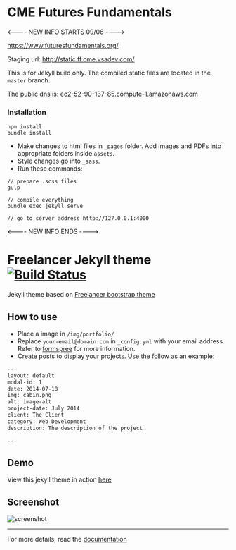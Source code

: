 # CME Futures Fundamentals

<---- NEW INFO STARTS 09/06 ---->

https://www.futuresfundamentals.org/

Staging url: http://static.ff.cme.vsadev.com/

This is for Jekyll build only. The compiled static files are located in the `master` branch.

The public dns is: ec2-52-90-137-85.compute-1.amazonaws.com

### Installation

```
npm install
bundle install
```

- Make changes to html files in `_pages` folder. Add images and PDFs into appropriate folders inside `assets`.
- Style changes go into `_sass`.
- Run these commands:

```
// prepare .scss files
gulp

// compile everything
bundle exec jekyll serve

// go to server address http://127.0.0.1:4000
```
<---- NEW INFO ENDS ---->

Freelancer Jekyll theme  [![Build Status](https://api.travis-ci.org/jeromelachaud/freelancer-theme.svg?branch=master)](https://travis-ci.org/jeromelachaud/freelancer-theme/)
=========================

Jekyll theme based on [Freelancer bootstrap theme ](http://startbootstrap.com/template-overviews/freelancer/)

## How to use
 - Place a image in `/img/portfolio/`
 - Replace `your-email@domain.com` in `_config.yml` with your email address. Refer to [formspree](http://formspree.io/) for more information.
 - Create posts to display your projects. Use the follow as an example:
```txt
---
layout: default
modal-id: 1
date: 2014-07-18
img: cabin.png
alt: image-alt
project-date: July 2014
client: The Client
category: Web Development
description: The description of the project

---
```

## Demo
View this jekyll theme in action [here](https://jeromelachaud.github.io/freelancer-theme)

## Screenshot
![screenshot](https://raw.githubusercontent.com/jeromelachaud/freelancer-theme/master/screenshot.png)

---------
For more details, read the [documentation](http://jekyllrb.com/)
